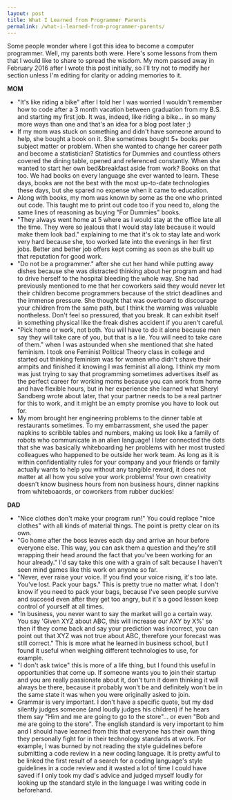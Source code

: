 ```yaml
---
layout: post
title: What I Learned from Programmer Parents
permalink: /what-i-learned-from-programmer-parents/
---
```


Some people wonder where I got this idea to become a computer programmer.  Well, my parents both were.  Here's some lessons from them that I would like to share to spread the wisdom.  My mom passed away in February 2016 after I wrote this post initially, so I'll try not to modify her section unless I'm editing for clarity or adding memories to it.

**MOM**
- "It's like riding a bike" after I told her I was worried I wouldn't remember how to code after a 3 month vacation between graduation from my B.S. and starting my first job. It was, indeed, like riding a bike... in so many more ways than one and that's an idea for a blog post later ;)
- If my mom was stuck on something and didn't have someone around to help, she bought a book on it. She sometimes bought 5+ books per subject matter or problem. When she wanted to change her career path and become a statistician? Statistics for Dummies and countless others covered the dining table, opened and referenced constantly. When she wanted to start her own bed&breakfast aside from work? Books on that too. We had books on every language she ever wanted to learn. These days, books are not the best with the most up-to-date technologies these days, but she spared no expense when it came to education.
- Along with books, my mom was known by some as the one who printed out code. This taught me to print out code too if you need to, along the same lines of reasoning as buying "For Dummies" books.
- "They always went home at 5 where as I would stay at the office late all the time. They were so jealous that I would stay late because it would make them look bad." explaining to me that it's ok to stay late and work very hard because she, too worked late into the evenings in her first jobs. Better and better job offers kept coming as soon as she built up that reputation for good work.
- "Do not be a programmer." after she cut her hand while putting away dishes because she was distracted thinking about her program and had to drive herself to the hospital bleeding the whole way. She had previously mentioned to me that her coworkers said they would never let their children become programmers because of the strict deadlines and the immense pressure. She thought that was overboard to discourage your children from the same path, but I think the warning was valuable nontheless. Don't feel so pressured, that you break. It can exhibit itself in something physical like the freak dishes accident if you aren't careful.
- "Pick home or work, not both. You will have to do it alone because men say they will take care of you, but that is a lie. You will need to take care of them." when I was astounded when she mentioned that she hated feminism. I took one Feminist Political Theory class in college and started out thinking feminism was for women who didn't shave their armpits and finished it knowing I was feminist all along. I think my mom was just trying to say that programming sometimes advertises itself as the perfect career for working moms because you can work from home and have flexible hours, but in her experience she learned what Sheryl Sandberg wrote about later, that your partner needs to be a real partner for this to work, and it might be an empty promise you have to look out for.
- My mom brought her engineering problems to the dinner table at restaurants sometimes. To my embarrassment, she used the paper napkins to scribble tables and numbers, making us look like a family of robots who communicate in an alien language! I later connected the dots that she was basically whiteboarding her problems with her most trusted colleagues who happened to be outside her work team. As long as it is within confidentiality rules for your company and your friends or family actually wants to help you without any tangible reward, it does not matter at all how you solve your work problems! Your own creativity doesn't know business hours from non business hours, dinner napkins from whiteboaords, or coworkers from rubber duckies!

**DAD**
- "Nice clothes don't make your program run!" You could replace "nice clothes" with all kinds of material things. The point is pretty clear on its own.
- "Go home after the boss leaves each day and arrive an hour before everyone else. This way, you can ask them a question and they're still wrapping their head around the fact that you've been working for an hour already." I'd say take this one with a grain of salt because I haven't seen mind games like this work on anyone so far.
- "Never, ever raise your voice. If you find your voice rising, it's too late. You've lost. Pack your bags." This is pretty true no matter what. I don't know if you need to pack your bags, because I've seen people survive and succeed even after they get too angry, but it's a good lesson keep control of yourself at all times.
- "In business, you never want to say the market will go a certain way. You say 'Given XYZ about ABC, this will increase our AXY by X%' so then if they come back and say your prediction was incorrect, you can point out that XYZ was not true about ABC, therefore your forecast was still correct." This is more what he learned in business school, but I found it useful when weighing different technologies to use, for example.
- "I don't ask twice" this is more of a life thing, but I found this useful in opportunities that come up. If someone wants you to join their startup and you are really passionate about it, don't turn it down thinking it will always be there, because it probably won't be and definitely won't be in the same state it was when you were originally asked to join.
- Grammar is very important. I don't have a specific quote, but my dad silently judges someone (and loudly judges his children) if he hears them say "Him and me are going to go to the store"... or even "Bob and me are going to the store". The english standard is very important to him and I should have learned from this that everyone has their own thing they personally fight for in their technology standards at work. For example, I was burned by not reading the style guidelines before submitting a code review in a new coding language. It is pretty awful to be linked the first result of a search for a coding language's style guidelines in a code review and it wasted a lot of time I could have saved if I only took my dad's advice and judged myself loudly for looking up the standard style in the language I was writing code in beforehand.
